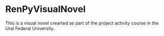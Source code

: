 # RenPyVisualNovel
This is a visual novel crearted as part of the project activity course in the Ural Federal University.

